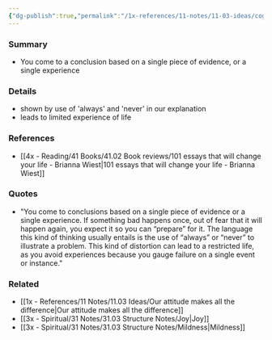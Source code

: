 ```yaml
---
{"dg-publish":true,"permalink":"/1x-references/11-notes/11-03-ideas/cognitive-biases-overgeneralization/","title":"Cognitive Biases - Overgeneralization","created":"2022-11-14T21:33:34.000+03:00","updated":"2024-02-14T20:18:34.382+03:00"}
---
```



### Summary
- You come to a conclusion based on a single piece of evidence, or a single experience

### Details
- shown by use of 'always' and 'never' in our explanation
- leads to limited experience of life

### References
- [[4x - Reading/41 Books/41.02 Book reviews/101 essays that will change your life - Brianna Wiest\|101 essays that will change your life - Brianna Wiest]]

### Quotes
- "You come to conclusions based on a single piece of evidence or a single experience. If something bad happens once, out of fear that it will happen again, you expect it so you can “prepare” for it. The language this kind of thinking usually entails is the use of “always” or “never” to illustrate a problem. This kind of distortion can lead to a restricted life, as you avoid experiences because you gauge failure on a single event or instance."

### Related
- [[1x - References/11 Notes/11.03 Ideas/Our attitude makes all the difference\|Our attitude makes all the difference]]
- [[3x - Spiritual/31 Notes/31.03 Structure Notes/Joy\|Joy]]
- [[3x - Spiritual/31 Notes/31.03 Structure Notes/Mildness\|Mildness]]